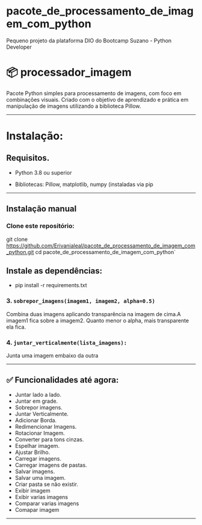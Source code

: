 # pacote_de_processamento_de_imagem_com_python
Pequeno projeto da plataforma  DIO do Bootcamp  Suzano - Python Developer

# 📦 processador_imagem

Pacote Python simples para processamento de imagens, com foco em combinações visuais. Criado com o objetivo de aprendizado e prática em manipulação de imagens utilizando a biblioteca Pillow.


---
# Instalação:
## Requisitos.
* Python 3.8 ou superior

* Bibliotecas: Pillow, matplotlib, numpy (instaladas via pip
---
## Instalação manual
### Clone este repositório:
git clone https://github.com/Erivanialeal/pacote_de_processamento_de_imagem_com_python.git
cd pacote_de_processamento_de_imagem_com_python`

## Instale as dependências:
* pip install -r requirements.txt

### 3. `sobrepor_imagens(imagem1, imagem2, alpha=0.5)`
Combina duas imagens aplicando transparência na imagem de cima.A imagem1 fica sobre a imagem2. Quanto menor o alpha, mais transparente ela fica.

### 4. `juntar_verticalmente(lista_imagens):`
Junta uma imagem embaixo da outra


---

## ✅ Funcionalidades até agora:

* Juntar lado a lado.
* Juntar em grade.
* Sobrepor imagens.
* Juntar Verticalmente.
* Adicionar Borda.
* Redimencionar Imagens.
* Rotacionar Imagem.
* Converter para tons cinzas.
* Espelhar imagem.
* Ajustar Brilho.
* Carregar imagens.
* Carregar imagens de pastas.
* Salvar imagens.
* Salvar uma imagem.
* Criar pasta se não existir.
* Exibir imagem
* Exibir varias imagens
* Comparar varias imagens
* Comapar imagem


---

